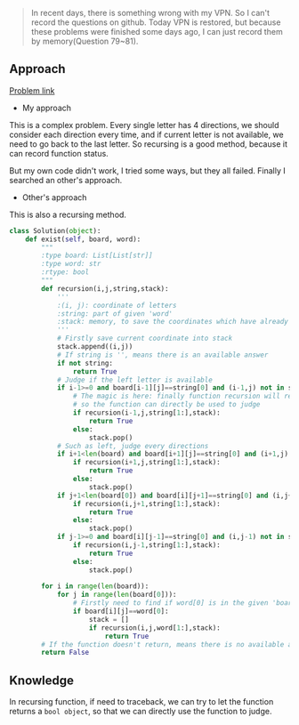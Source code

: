 > In recent days, there is something wrong with my VPN. So I can't record the questions on github. Today VPN is restored, but because 
these problems were finished some days ago, I can just record them by memory(Question 79~81).

## Approach

[Problem link](https://leetcode.com/problems/word-search/)

- My approach

This is a complex problem. Every single letter has 4 directions, we should consider each direction every time, and if current letter 
is not available, we need to go back to the last letter. So recursing is a good method, because it can record function status.

But my own code didn't work, I tried some ways, but they all failed.
Finally I searched an other's approach.

- Other's approach

This is also a recursing method.

```python
class Solution(object):
    def exist(self, board, word):
        """
        :type board: List[List[str]]
        :type word: str
        :rtype: bool
        """
        def recursion(i,j,string,stack):
            '''
            :(i, j): coordinate of letters
            :string: part of given 'word'
            :stack: memory, to save the coordinates which have already been used
            '''
            # Firstly save current coordinate into stack
            stack.append((i,j))
            # If string is '', means there is an available answer
            if not string:
                return True
            # Judge if the left letter is available
            if i-1>=0 and board[i-1][j]==string[0] and (i-1,j) not in stack:
                # The magic is here: finally function recursion will return a bool object, 
                # so the function can directly be used to judge
                if recursion(i-1,j,string[1:],stack):
                    return True
                else:
                    stack.pop()
            # Such as left, judge every directions
            if i+1<len(board) and board[i+1][j]==string[0] and (i+1,j) not in stack:
                if recursion(i+1,j,string[1:],stack):
                    return True
                else:
                    stack.pop()
            if j+1<len(board[0]) and board[i][j+1]==string[0] and (i,j+1) not in stack:
                if recursion(i,j+1,string[1:],stack):
                    return True
                else:
                    stack.pop()
            if j-1>=0 and board[i][j-1]==string[0] and (i,j-1) not in stack:
                if recursion(i,j-1,string[1:],stack):
                    return True
                else:
                    stack.pop()
                
        for i in range(len(board)):
            for j in range(len(board[0])):
                # Firstly need to find if word[0] is in the given 'board'
                if board[i][j]==word[0]:
                    stack = []
                    if recursion(i,j,word[1:],stack):
                        return True
        # If the function doesn't return, means there is no available answer
        return False
```

## Knowledge

In recursing function, if need to traceback, we can try to let the function returns a `bool object`, so that we can 
directly use the function to judge.
